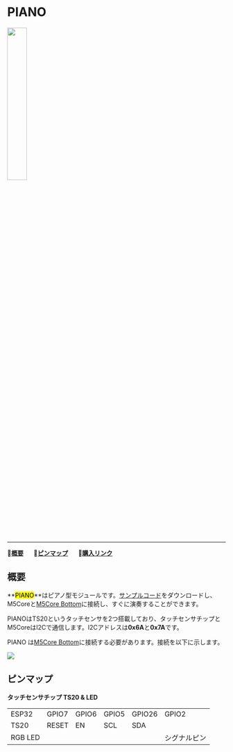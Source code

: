 # PIANO

<img src="assets/img/product_pics/app/app_piano_01.png" width="30%" height="30%">

***

:memo:**[概要](#概要)**&nbsp;&nbsp;&nbsp;&nbsp;&nbsp;&nbsp;:electric_plug:**[ピンマップ](#ピンマップ)**&nbsp;&nbsp;&nbsp;&nbsp;&nbsp;&nbsp;🛒**[購入リンク](https://item.taobao.com/item.htm?id=584647000573)**

## 概要

**<mark>PIANO</mark>**はピアノ型モジュールです。[サンプルコード](https://github.com/m5stack/M5-ProductExampleCodes/blob/master/App/PIANO/Arduino/M5PIANO/M5PIANO.ino)をダウンロードし、M5Coreと[M5Core Bottom](ja/base/core_bottom)に接続し、すぐに演奏することができます。

PIANOはTS20というタッチセンサを2つ搭載しており、タッチセンサチップとM5CoreはI2Cで通信します。I2Cアドレスは**0x6A**と**0x7A**です。

PIANO は[M5Core Bottom](ja/base/core_bottom)に接続する必要があります。接続を以下に示します。

<img src="assets/img/product_pics/app/app_piano_02.png">

## ピンマップ

**タッチセンサチップ TS20 & LED**

<table>
 <tr><td>ESP32</td><td>GPIO7</td><td>GPIO6</td><td>GPIO5</td><td>GPIO26</td><td>GPIO2</td></tr>
 <tr><td>TS20</td><td>RESET</td><td>EN</td><td>SCL</td><td>SDA</td></tr>
 <tr><td>RGB LED</td><td> </td><td> </td><td> </td><td> </td><td>シグナルピン</td></tr>
</table>

<!-- ## 関連情報

- データシート
  - [TS20](http://www.touchsemi.com/Pages/30_I2C_e/TS20_%2820CH_Sensor_I2C%29_e/TS20.pdf) -->
